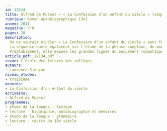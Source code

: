 ```yaml
---
id: 12134
title: Alfred de Musset – « La Confession d’un enfant du siècle » (séquence) 
rubrique: Roman autobiographique [3e]
annee: 2011
magazine: n°6
pages: 20
description: 
  On ne saurait étudier « La Confession d’un enfant du siècle » sans faire référence à la vie et à l’œuvre d’Alfred de Musset. C’est pourquoi cet article propose, en prolongement de chaque étude d’extrait, des passages tirés de sa correspondance ou de son œuvre.
  La séquence ouvre également sur l’étude de la phrase complexe, du mode subjonctif, ainsi que sur les différents types de propositions subordonnées. Elle s’intéresse aussi aux figures de l’emphase et à l’expression des sentiments et des sensations.
  Préalablement, elle expose les grandes lignes du mouvement romantique – sa naissance avec les préromantiques, ses thèmes et ses genres de prédilection, son influence en musique et en peinture…
article_pdf: 12134.pdf
revue: L’école des lettres des collèges
auteurs:
- Laurence Sieuzac
niveau_etudes:
- troisième
oeuvres:
- La Confession d’un enfant du siècle
ecrivains:
- Alfred de Musset
programmes:
- étude de la langue - lexique
- lecture - biographie, autobiographie et mémoires
- étude de la langue - grammaire
- lecture - récits du 19e siècle
---
```

